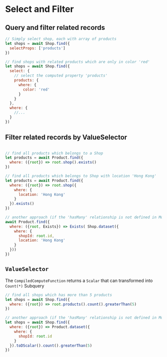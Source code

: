 # Select and Filter


## Query and filter related records

```js
// Simply select shop, each with array of products
let shops = await Shop.find({
  selectProps: ['products']
})
```

```js
// find shops with related products which are only in color 'red'
let shops = await Shop.find({
  select: {
    // select the computed property 'products'
    products: {
      where: {
        color: 'red'
      }
    }
  },
  where: {
    //...
  }
})
```

## Filter related records by ValueSelector

```js

// find all products which belongs to a Shop
let products = await Product.find({
  where: ({root}) => root.shop().exists()
})

// find all products which belongs to Shop with location 'Hong Kong'
let products = await Product.find({
  where: ({root}) => root.shop({
    where: {
      location: 'Hong Kong'
    }
  }).exists()
})

// another approach (if the 'hasMany' relationship is not defined in Model Schema)
await Product.find({
  where: ({root, Exists}) => Exists( Shop.dataset({
    where: {
      shopId: root.id,
      location: 'Hong Kong'
    }
  }))
})
```

## `ValueSelector` 

The `CompiledComputeFunction` returns a `Scalar` that can transformed into `Count(*)` Subquery

```js
// find all shops which has more than 5 products
let shops = await Shop.find({
  where: ({root}) => root.products().count().greaterThan(5)
})

// another approach (if the 'hasMany' relationship is not defined in Model Schema)
let shops = await Shop.find({
  where: ({root}) => Product.dataset({
    where: {
      shopId: root.id
    }
  }).toDScalar().count().greaterThan(5)
})
```